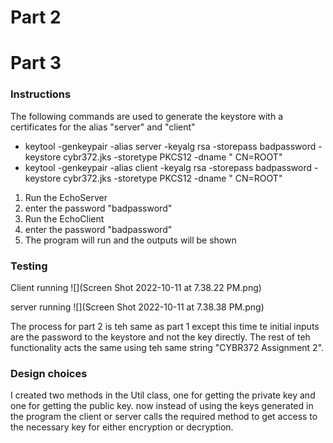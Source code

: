 # Part 2

# Part 3

### Instructions

The following commands are used to generate the keystore with a certificates for the alias "server" and "client"

- keytool -genkeypair -alias server -keyalg rsa -storepass badpassword -keystore cybr372.jks -storetype PKCS12 -dname "
  CN=ROOT"
- keytool -genkeypair -alias client -keyalg rsa -storepass badpassword -keystore cybr372.jks -storetype PKCS12 -dname "
  CN=ROOT"


1. Run the EchoServer
2. enter the password "badpassword"
3. Run the EchoClient
4. enter the password "badpassword"
7. The program will run and the outputs will be shown

### Testing

Client running
![](Screen Shot 2022-10-11 at 7.38.22 PM.png)

server running
![](Screen Shot 2022-10-11 at 7.38.38 PM.png)

The process for part 2 is teh same as part 1 except this time te initial inputs are the password to the keystore and not
the key directly. The rest of teh functionality acts the same using teh same string "CYBR372 Assignment 2".

### Design choices

I created two methods in the Util class, one for getting the private key and one for getting the public key. now instead
of using the keys generated in the program the client or server calls the required method to get access to the necessary
key for either encryption or decryption.